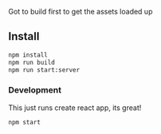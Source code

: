 Got to build first to get the assets loaded up


Install
-------
```bash
npm install
npm run build
npm run start:server
```

### Development
This just runs create react app, its great!
```bash
npm start
```

